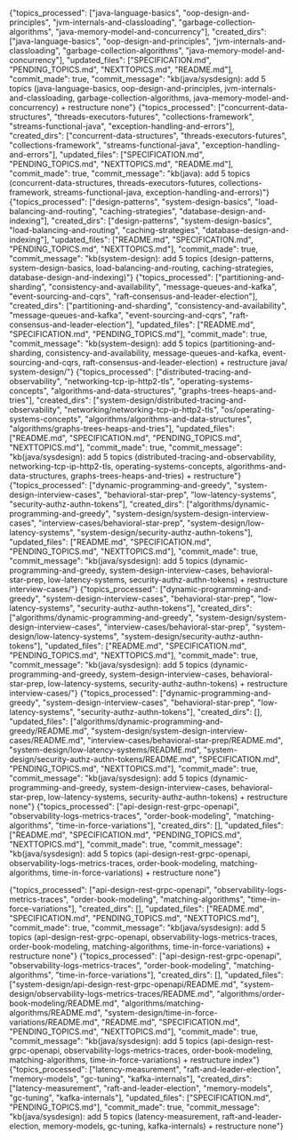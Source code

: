 {"topics_processed": ["java-language-basics", "oop-design-and-principles", "jvm-internals-and-classloading", "garbage-collection-algorithms", "java-memory-model-and-concurrency"], "created_dirs": ["java-language-basics", "oop-design-and-principles", "jvm-internals-and-classloading", "garbage-collection-algorithms", "java-memory-model-and-concurrency"], "updated_files": ["SPECIFICATION.md", "PENDING_TOPICS.md", "NEXTTOPICS.md", "README.md"], "commit_made": true, "commit_message": "kb(java/sysdesign): add 5 topics (java-language-basics, oop-design-and-principles, jvm-internals-and-classloading, garbage-collection-algorithms, java-memory-model-and-concurrency) + restructure none"}
{"topics_processed": ["concurrent-data-structures", "threads-executors-futures", "collections-framework", "streams-functional-java", "exception-handling-and-errors"], "created_dirs": ["concurrent-data-structures", "threads-executors-futures", "collections-framework", "streams-functional-java", "exception-handling-and-errors"], "updated_files": ["SPECIFICATION.md", "PENDING_TOPICS.md", "NEXTTOPICS.md", "README.md"], "commit_made": true, "commit_message": "kb(java): add 5 topics (concurrent-data-structures, threads-executors-futures, collections-framework, streams-functional-java, exception-handling-and-errors)"}
{"topics_processed": ["design-patterns", "system-design-basics", "load-balancing-and-routing", "caching-strategies", "database-design-and-indexing"], "created_dirs": ["design-patterns", "system-design-basics", "load-balancing-and-routing", "caching-strategies", "database-design-and-indexing"], "updated_files": ["README.md", "SPECIFICATION.md", "PENDING_TOPICS.md", "NEXTTOPICS.md"], "commit_made": true, "commit_message": "kb(system-design): add 5 topics (design-patterns, system-design-basics, load-balancing-and-routing, caching-strategies, database-design-and-indexing)"}
{"topics_processed": ["partitioning-and-sharding", "consistency-and-availability", "message-queues-and-kafka", "event-sourcing-and-cqrs", "raft-consensus-and-leader-election"], "created_dirs": ["partitioning-and-sharding", "consistency-and-availability", "message-queues-and-kafka", "event-sourcing-and-cqrs", "raft-consensus-and-leader-election"], "updated_files": ["README.md", "SPECIFICATION.md", "PENDING_TOPICS.md"], "commit_made": true, "commit_message": "kb(system-design): add 5 topics (partitioning-and-sharding, consistency-and-availability, message-queues-and-kafka, event-sourcing-and-cqrs, raft-consensus-and-leader-election) + restructure java/ system-design/"}
{"topics_processed": ["distributed-tracing-and-observability", "networking-tcp-ip-http2-tls", "operating-systems-concepts", "algorithms-and-data-structures", "graphs-trees-heaps-and-tries"], "created_dirs": ["system-design/distributed-tracing-and-observability", "networking/networking-tcp-ip-http2-tls", "os/operating-systems-concepts", "algorithms/algorithms-and-data-structures", "algorithms/graphs-trees-heaps-and-tries"], "updated_files": ["README.md", "SPECIFICATION.md", "PENDING_TOPICS.md", "NEXTTOPICS.md"], "commit_made": true, "commit_message": "kb(java/sysdesign): add 5 topics (distributed-tracing-and-observability, networking-tcp-ip-http2-tls, operating-systems-concepts, algorithms-and-data-structures, graphs-trees-heaps-and-tries) + restructure"}
{"topics_processed": ["dynamic-programming-and-greedy", "system-design-interview-cases", "behavioral-star-prep", "low-latency-systems", "security-authz-authn-tokens"], "created_dirs": ["algorithms/dynamic-programming-and-greedy", "system-design/system-design-interview-cases", "interview-cases/behavioral-star-prep", "system-design/low-latency-systems", "system-design/security-authz-authn-tokens"], "updated_files": ["README.md", "SPECIFICATION.md", "PENDING_TOPICS.md", "NEXTTOPICS.md"], "commit_made": true, "commit_message": "kb(java/sysdesign): add 5 topics (dynamic-programming-and-greedy, system-design-interview-cases, behavioral-star-prep, low-latency-systems, security-authz-authn-tokens) + restructure interview-cases/"}
{"topics_processed": ["dynamic-programming-and-greedy", "system-design-interview-cases", "behavioral-star-prep", "low-latency-systems", "security-authz-authn-tokens"], "created_dirs": ["algorithms/dynamic-programming-and-greedy", "system-design/system-design-interview-cases", "interview-cases/behavioral-star-prep", "system-design/low-latency-systems", "system-design/security-authz-authn-tokens"], "updated_files": ["README.md", "SPECIFICATION.md", "PENDING_TOPICS.md", "NEXTTOPICS.md"], "commit_made": true, "commit_message": "kb(java/sysdesign): add 5 topics (dynamic-programming-and-greedy, system-design-interview-cases, behavioral-star-prep, low-latency-systems, security-authz-authn-tokens) + restructure interview-cases/"}
{"topics_processed": ["dynamic-programming-and-greedy", "system-design-interview-cases", "behavioral-star-prep", "low-latency-systems", "security-authz-authn-tokens"], "created_dirs": [], "updated_files": ["algorithms/dynamic-programming-and-greedy/README.md", "system-design/system-design-interview-cases/README.md", "interview-cases/behavioral-star-prep/README.md", "system-design/low-latency-systems/README.md", "system-design/security-authz-authn-tokens/README.md", "SPECIFICATION.md", "PENDING_TOPICS.md", "NEXTTOPICS.md"], "commit_made": true, "commit_message": "kb(java/sysdesign): add 5 topics (dynamic-programming-and-greedy, system-design-interview-cases, behavioral-star-prep, low-latency-systems, security-authz-authn-tokens) + restructure none"}
{"topics_processed": ["api-design-rest-grpc-openapi", "observability-logs-metrics-traces", "order-book-modeling", "matching-algorithms", "time-in-force-variations"], "created_dirs": [], "updated_files": ["README.md", "SPECIFICATION.md", "PENDING_TOPICS.md", "NEXTTOPICS.md"], "commit_made": true, "commit_message": "kb(java/sysdesign): add 5 topics (api-design-rest-grpc-openapi, observability-logs-metrics-traces, order-book-modeling, matching-algorithms, time-in-force-variations) + restructure none"}

{"topics_processed": ["api-design-rest-grpc-openapi", "observability-logs-metrics-traces", "order-book-modeling", "matching-algorithms", "time-in-force-variations"], "created_dirs": [], "updated_files": ["README.md", "SPECIFICATION.md", "PENDING_TOPICS.md", "NEXTTOPICS.md"], "commit_made": true, "commit_message": "kb(java/sysdesign): add 5 topics (api-design-rest-grpc-openapi, observability-logs-metrics-traces, order-book-modeling, matching-algorithms, time-in-force-variations) + restructure none"}
{"topics_processed": ["api-design-rest-grpc-openapi", "observability-logs-metrics-traces", "order-book-modeling", "matching-algorithms", "time-in-force-variations"], "created_dirs": [], "updated_files": ["system-design/api-design-rest-grpc-openapi/README.md", "system-design/observability-logs-metrics-traces/README.md", "algorithms/order-book-modeling/README.md", "algorithms/matching-algorithms/README.md", "system-design/time-in-force-variations/README.md", "README.md", "SPECIFICATION.md", "PENDING_TOPICS.md", "NEXTTOPICS.md"], "commit_made": true, "commit_message": "kb(java/sysdesign): add 5 topics (api-design-rest-grpc-openapi, observability-logs-metrics-traces, order-book-modeling, matching-algorithms, time-in-force-variations) + restructure index"}
{"topics_processed": ["latency-measurement", "raft-and-leader-election", "memory-models", "gc-tuning", "kafka-internals"], "created_dirs": ["latency-measurement", "raft-and-leader-election", "memory-models", "gc-tuning", "kafka-internals"], "updated_files": ["SPECIFICATION.md", "PENDING_TOPICS.md"], "commit_made": true, "commit_message": "kb(java/sysdesign): add 5 topics (latency-measurement, raft-and-leader-election, memory-models, gc-tuning, kafka-internals) + restructure none"}